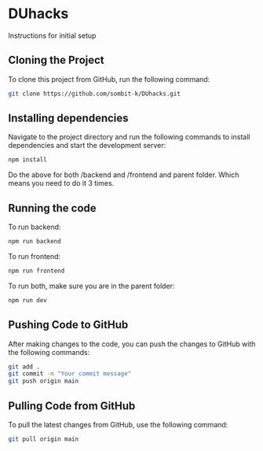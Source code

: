 # DUhacks

Instructions for initial setup
## Cloning the Project

To clone this project from GitHub, run the following command:

```bash
git clone https://github.com/sombit-k/DUhacks.git
```

## Installing dependencies

Navigate to the project directory and run the following commands to install dependencies and start the development server:

```bash
npm install
```
Do the above for both /backend and /frontend and parent folder. Which means you need to do it 3 times.

## Running the code

To run backend:

```bash
npm run backend
```

To run frontend:

```bash
npm run frontend
```

To run both, make sure you are in the parent folder:
```bash
npm run dev
```


## Pushing Code to GitHub

After making changes to the code, you can push the changes to GitHub with the following commands:

```bash
git add .
git commit -m "Your commit message"
git push origin main
```

## Pulling Code from GitHub

To pull the latest changes from GitHub, use the following command:

```bash
git pull origin main
```
